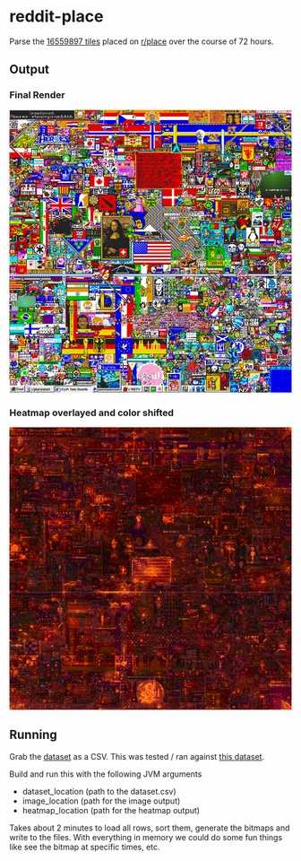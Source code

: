 # reddit-place
Parse the [16559897 tiles](https://www.reddit.com/r/redditdata/comments/6640ru/place_datasets_april_fools_2017/) placed on [r/place](https://reddit.com/r/place) over the course of 72 hours.

## Output
### Final Render
![Final Render](render/place.bmp)

### Heatmap overlayed and color shifted
![Final Render w/ heatmap](render/place_render.bmp)

## Running
Grab the [dataset](https://www.reddit.com/r/redditdata/comments/6640ru/place_datasets_april_fools_2017/) as a CSV. This was tested / ran against [this dataset](http://skeeto.s3.amazonaws.com/share/tile_placements_sorted.csv.xz).

Build and run this with the following JVM arguments
- dataset_location (path to the dataset.csv)
- image_location (path for the image output)
- heatmap_location (path for the heatmap output)

Takes about 2 minutes to load all rows, sort them, generate the bitmaps and write to the files. With everything in memory we could do some fun things like see the bitmap at specific times, etc. 